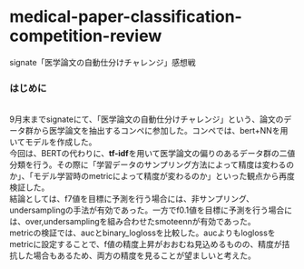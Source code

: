 <h1>medical-paper-classification-competition-review</h1>
signate「医学論文の自動仕分けチャレンジ」感想戦

<h3>はじめに</h3><br>
9月末までsignateにて、「医学論文の自動仕分けチャレンジ」という、論文のデータ群から医学論文を抽出するコンペに参加した。コンペでは、bert+NNを用いてモデルを作成した。<br>
今回は、BERTの代わりに、<strong>tf-idf</strong>を用いて医学論文の偏りのあるデータ群の二値分類を行う。その際に「学習データのサンプリング方法によって精度は変わるのか」、「モデル学習時のmetricによって精度が変わるのか」といった観点から再度検証した。<br>
結論としては、f7値を目標に予測を行う場合には、非サンプリング、undersamplingの手法が有効であった。一方でf0.1値を目標に予測を行う場合には、over,undersamplingを組み合わせたsmoteennが有効であった。<br>
metricの検証では、aucとbinary_loglossを比較した。aucよりもloglossをmetricに設定することで、f値の精度上昇がおおむね見込めるものの、精度が拮抗した場合もあるため、両方の精度を見ることが望ましいと考えた。
